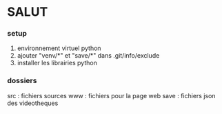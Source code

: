 # SALUT
### setup
1. environnement virtuel python
2. ajouter "venv/\*" et "save/\*" dans .git/info/exclude
3. installer les librairies python

### dossiers
src : fichiers sources
www : fichiers pour la page web
save : fichiers json des videotheques
